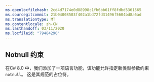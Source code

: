 ```yaml
---
ms.openlocfilehash: 2cd4d7174e0d88998c1fb6bb61ff8fdbd5361565
ms.sourcegitcommit: 21b04008503f402a1bd72fd31496f5604bd8a6ad
ms.translationtype: MT
ms.contentlocale: zh-CN
ms.lasthandoff: 03/11/2020
ms.locfileid: "79484290"
---
```

## <a name="notnull-constraint"></a>Notnull 约束

在C# 8.0 中，我们添加了一项语言功能，该功能允许指定新类型参数约束 `notnull`。 这是其规范的占位符。
